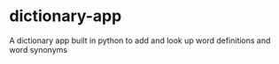 # dictionary-app
A dictionary app built in python to add and look up word definitions and word synonyms 
